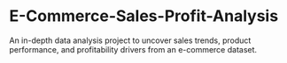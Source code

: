 # E-Commerce-Sales-Profit-Analysis
An in-depth data analysis project to uncover sales trends, product performance, and profitability drivers from an e-commerce dataset.
